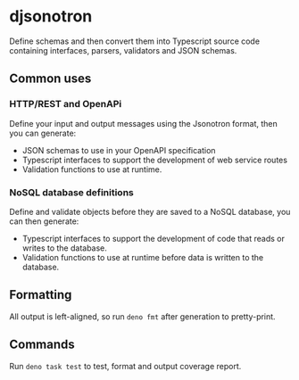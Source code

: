 # djsonotron

Define schemas and then convert them into Typescript source code containing
interfaces, parsers, validators and JSON schemas.

## Common uses

### HTTP/REST and OpenAPi

Define your input and output messages using the Jsonotron format, then you can generate:

* JSON schemas to use in your OpenAPI specification
* Typescript interfaces to support the development of web service routes
* Validation functions to use at runtime.

### NoSQL database definitions

Define and validate objects before they are saved to a NoSQL database, you can then generate:

* Typescript interfaces to support the development of code that reads or writes to the database.
* Validation functions to use at runtime before data is written to the database.


## Formatting

All output is left-aligned, so run `deno fmt` after generation to pretty-print.

## Commands

Run `deno task test` to test, format and output coverage report.
